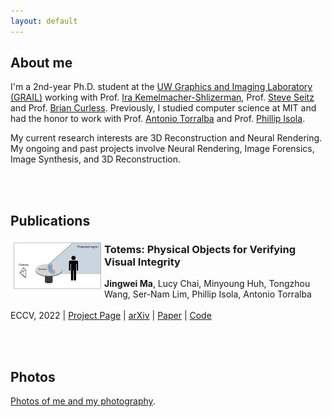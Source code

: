 ```yaml
---
layout: default
---
```



## About me
I'm a 2nd-year Ph.D. student at the [UW Graphics and Imaging Laboratory (GRAIL)](https://grail.cs.washington.edu/) working with Prof. [Ira Kemelmacher-Shlizerman](https://www.irakemelmacher.com/), Prof. [Steve Seitz](https://www.smseitz.com/) and Prof. [Brian Curless](https://homes.cs.washington.edu/~curless/). Previously, I studied computer science at MIT and had the honor to work with Prof. [Antonio Torralba](https://groups.csail.mit.edu/vision/torralbalab/) and Prof. [Phillip Isola](http://web.mit.edu/phillipi/).

My current research interests are 3D Reconstruction and Neural Rendering. My ongoing and past projects involve Neural Rendering, Image Forensics, Image Synthesis, and 3D Reconstruction.

<br /><br />
## Publications

<img align="left" src="/assets/images/website-thumbnail.png" width="150">

### Totems: Physical Objects for Verifying Visual Integrity
**Jingwei Ma**, Lucy Chai, Minyoung Huh, Tongzhou Wang, Ser-Nam Lim, Phillip Isola, Antonio Torralba<br /><br />
ECCV, 2022 | [Project Page](https://jingweim.github.io/totems/) | [arXiv](https://arxiv.org/abs/2209.13032) | [Paper](https://arxiv.org/pdf/2209.13032.pdf) | [Code](https://github.com/jingweim/totems)<br />
<!-- ![Under construction](/assets/images/meme1.jpg)-->

<br /><br />
## Photos
[Photos of me and my photography](./photos.html).



<!-- Text can be **bold**, _italic_, or ~~strikethrough~~.



There should be whitespace between paragraphs.

There should be whitespace between paragraphs. We recommend including a README, or a file with information about your project.



# Header 1

This is a normal paragraph following a header. GitHub is a code hosting platform for version control and collaboration. It lets you and others work together on projects from anywhere.

## Header 2

> This is a blockquote following a header.
>
> When something is important enough, you do it even if the odds are not in your favor.

### Header 3

```js
// Javascript code with syntax highlighting.
var fun = function lang(l) {
  dateformat.i18n = require('./lang/' + l)
  return true;
}
```

```ruby
# Ruby code with syntax highlighting
GitHubPages::Dependencies.gems.each do |gem, version|
  s.add_dependency(gem, "= #{version}")
end
```

#### Header 4

*   This is an unordered list following a header.
*   This is an unordered list following a header.
*   This is an unordered list following a header.

##### Header 5

1.  This is an ordered list following a header.
2.  This is an ordered list following a header.
3.  This is an ordered list following a header.

###### Header 6

| head1        | head two          | three |
|:-------------|:------------------|:------|
| ok           | good swedish fish | nice  |
| out of stock | good and plenty   | nice  |
| ok           | good `oreos`      | hmm   |
| ok           | good `zoute` drop | yumm  |

### There's a horizontal rule below this.

* * *

### Here is an unordered list:

*   Item foo
*   Item bar
*   Item baz
*   Item zip

### And an ordered list:

1.  Item one
1.  Item two
1.  Item three
1.  Item four

### And a nested list:

- level 1 item
  - level 2 item
  - level 2 item
    - level 3 item
    - level 3 item
- level 1 item
  - level 2 item
  - level 2 item
  - level 2 item
- level 1 item
  - level 2 item
  - level 2 item
- level 1 item

### Small image

![Octocat](https://github.githubassets.com/images/icons/emoji/octocat.png)

### Large image

![Branching](https://guides.github.com/activities/hello-world/branching.png)


### Definition lists can be used with HTML syntax.

<dl>
<dt>Name</dt>
<dd>Godzilla</dd>
<dt>Born</dt>
<dd>1952</dd>
<dt>Birthplace</dt>
<dd>Japan</dd>
<dt>Color</dt>
<dd>Green</dd>
</dl>

```
Long, single-line code blocks should not wrap. They should horizontally scroll if they are too long. This line should be long enough to demonstrate this.
```

```
The final element.
``` -->
